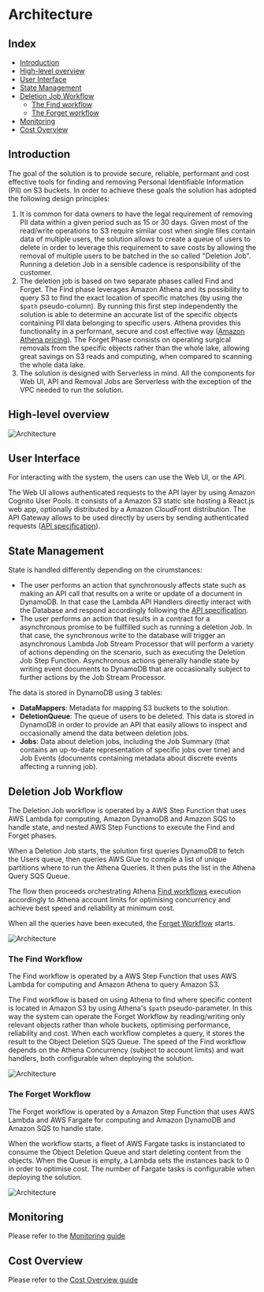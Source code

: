 # Architecture

## Index
* [Introduction](#introduction)
* [High-level overview](#high-level-overview)
* [User Interface](#user-interface)
* [State Management](#state-management)
* [Deletion Job Workflow](#deletion-job-workflow)
    * [The Find workflow](#the-find-workflow)
    * [The Forget workflow](#the-forget-workflow)
* [Monitoring](#monitoring)
* [Cost Overview](#cost-overview)

## Introduction

The goal of the solution is to provide secure, reliable, performant and cost effective tools for finding and removing Personal Identifiable Information (PII) on S3 buckets.
In order to achieve these goals the solution has adopted the following design principles:

1. It is common for data owners to have the legal requirement of removing PII data within a given period such as 15 or 30 days. Given most of the read/write operations to S3 require similar cost when single files contain data of multiple users, the solution allows to create a queue of users to delete in order to leverage this requirement to save costs by allowing the removal of multiple users to be batched in the so called "Deletion Job". Running a deletion Job in a sensible cadence is responsibility of the customer.
2. The deletion job is based on two separate phases called Find and Forget. The Find phase leverages Amazon Athena and its possibility to query S3 to find the exact location of specific matches (by using the `$path` pseudo-column). By running this first step independently the solution is able to determine an accurate list of the specific objects containing PII data belonging to specific users. Athena provides this functionality in a performant, secure and cost effective way ([Amazon Athena pricing](https://aws.amazon.com/athena/pricing/)). The Forget Phase consists on operating surgical removals from the specific objects rather than the whole lake, allowing great savings on S3 reads and computing, when compared to scanning the whole data lake.
3. The solution is designed with Serverless in mind. All the components for Web UI, API and Removal Jobs are Serverless with the exception of the VPC needed to run the solution.

## High-level overview

![Architecture](images/architecture.png)

## User Interface

For interacting with the system, the users can use the Web UI, or the API.

The Web UI allows authenticated requests to the API layer by using Amazon Cognito User Pools. It consists of a Amazon S3 static site hosting a React.js web app, optionally distributed by a Amazon CloudFront distribution.
The API Gateway allows to be used directly by users by sending authenticated requests ([API specification](API_SPEC.md)).

## State Management

State is handled differently depending on the cirumstances:
* The user performs an action that synchronously affects state such as making an API call that results on a write or update of a document in DynamoDB. In that case the Lambda API Handlers directly interact with the Database and respond accordingly following the [API specification](API_SPEC.md).
* The user performs an action that results in a contract for a asynchronous promise to be fullfilled such as running a deletion Job. In that case, the synchronous write to the database will trigger an asynchronous Lambda Job Stream Processor that will perform a variety of actions depending on the scenario, such as executing the Deletion Job Step Function. Asynchronous actions generally handle state by writing event documents to DynamoDB that are occasionally subject to further actions by the Job Stream Processor.

The data is stored in DynamoDB using 3 tables:
* **DataMappers**: Metadata for mapping S3 buckets to the solution.
* **DeletionQueue**: The queue of users to be deleted. This data is stored in DynamoDB in order to provide an API that easily allows to inspect and occasionally amend the data between deletion jobs.
* **Jobs**: Data about deletion jobs, including the Job Summary (that contains an up-to-date representation of specific jobs over time) and Job Events (documents containing metadata about discrete events affecting a running job).

## Deletion Job Workflow

The Deletion Job workflow is operated by a AWS Step Function that uses AWS Lambda for computing, Amazon DynamoDB and Amazon SQS to handle state, and nested AWS Step Functions to execute the Find and Forget phases.

When a Deletion Job starts, the solution first queries DynamoDB to fetch the Users queue, then queries AWS Glue to compile a list of unique partitions where to run the Athena Queries. It then puts the list in the Athena Query SQS Queue.

The flow then proceeds orchestrating Athena [Find workflows](#the-find-workflow) execution accordingly to Athena account limits for optimising concurrency and achieve best speed and reliability at minimum cost.

When all the queries have been executed, the [Forget Workflow](#the-forget-workflow) starts.

![Architecture](images/stepfunctions_graph_main.png)

### The Find Workflow

The Find workflow is operated by a AWS Step Function that uses AWS Lambda for computing and Amazon Athena to query Amazon S3.

The Find workflow is based on using Athena to find where specific content is located in Amazon S3 by using Athena's `$path` pseudo-parameter. In this way the system can operate the Forget Workflow by reading/writing only relevant objects rather than whole buckets, optimising performance, reliability and cost.
When each workflow completes a query, it stores the result to the Object Deletion SQS Queue. The speed of the Find workflow depends on the Athena Concurrency (subject to account limits) and wait handlers, both configurable when deploying the solution.

![Architecture](images/stepfunctions_graph_athena.png)

### The Forget Workflow

The Forget workflow is operated by a Amazon Step Function that uses AWS Lambda and AWS Fargate for computing and Amazon DynamoDB and Amazon SQS to handle state.

When the workflow starts, a fleet of AWS Fargate tasks is instanciated to consume the Object Deletion Queue and start deleting content from the objects. When the Queue is empty, a Lambda sets the instances back to 0 in order to optimise cost. The number of Fargate tasks is configurable when deploying the solution.

![Architecture](images/stepfunctions_graph_deletion.png)

## Monitoring

Please refer to the [Monitoring guide](MONITORING.md)

## Cost Overview

Please refer to the [Cost Overview guide](COST_OVERVIEW.md)
